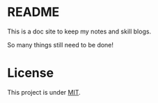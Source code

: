 # README
This is a doc site to keep my notes and skill blogs.

So many things still need to be done!

# License
This project is under [MIT](/LICENSE).
